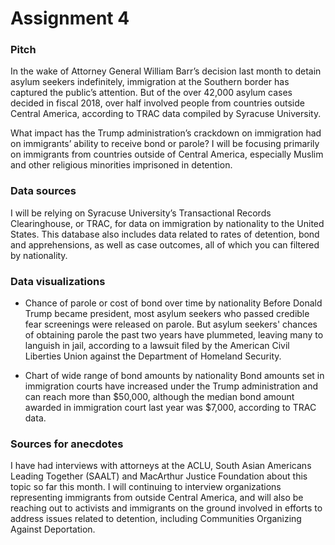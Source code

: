 # Assignment 4

### Pitch
In the wake of Attorney General William Barr’s decision last month to detain asylum seekers indefinitely, immigration at the Southern border has captured the public’s attention. But of the over 42,000 asylum cases decided in fiscal 2018, over half involved people from countries outside Central America, according to TRAC data compiled by Syracuse University. 

What impact has the Trump administration’s crackdown on immigration had on immigrants’ ability to receive bond or parole? I will be focusing primarily on immigrants from countries outside of Central America, especially Muslim and other religious minorities imprisoned in detention.

### Data sources
I will be relying on Syracuse University’s Transactional Records Clearinghouse, or TRAC, for data on immigration by nationality to the United States. This database also includes data related to rates of detention, bond and apprehensions, as well as case outcomes, all of which you can filtered by nationality. 

### Data visualizations
- Chance of parole or cost of bond over time by nationality
Before Donald Trump became president, most asylum seekers who passed credible fear screenings were released on parole. But asylum seekers' chances of obtaining parole the past two years have plummeted, leaving many to languish in jail, according to a lawsuit filed by the American Civil Liberties Union against the Department of Homeland Security. 

- Chart of wide range of bond amounts by nationality
Bond amounts set in immigration courts have increased under the Trump administration and can reach more than $50,000, although the median bond amount awarded in immigration court last year was $7,000, according to TRAC data.

### Sources for anecdotes
I have had interviews with attorneys at the ACLU, South Asian Americans Leading Together (SAALT) and MacArthur Justice Foundation about this topic so far this month. I will continuing to interview organizations representing immigrants from outside Central America, and will also be reaching out to activists and immigrants on the ground involved in efforts to address issues related to detention, including Communities Organizing Against Deportation.
